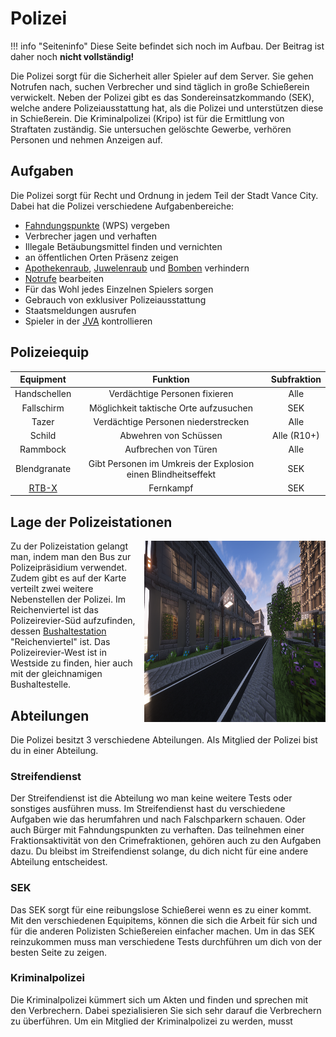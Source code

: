# Polizei

 !!! info "Seiteninfo"
     Diese Seite befindet sich noch im Aufbau. Der Beitrag ist daher noch **nicht vollständig!**

Die Polizei sorgt für die Sicherheit aller Spieler auf dem Server. Sie gehen Notrufen nach, suchen Verbrecher und sind täglich in große Schießerein verwickelt. Neben der Polizei gibt es das Sondereinsatzkommando (SEK), welche andere Polizeiausstattung hat, als die Polizei und unterstützen diese in Schießerein.
Die Kriminalpolizei (Kripo) ist für die Ermittlung von Straftaten zuständig. Sie untersuchen gelöschte Gewerbe, verhören Personen und nehmen Anzeigen auf.

## Aufgaben

Die Polizei sorgt für Recht und Ordnung in jedem Teil der Stadt Vance City. Dabei hat die Polizei verschiedene Aufgabenbereiche:

* [Fahndungspunkte](../../pages/allgemein/fahndungspunkte.md) (WPS) vergeben
* Verbrecher jagen und verhaften
* Illegale Betäubungsmittel finden und vernichten
* an öffentlichen Orten Präsenz zeigen
* [Apothekenraub](apothekenraub.md), [Juwelenraub](juwelenraub.md) und [Bomben](bomben.md) verhindern
* [Notrufe](../../pages/allgemein/notrufe.md) bearbeiten
* Für das Wohl jedes Einzelnen Spielers sorgen
* Gebrauch von exklusiver Polizeiausstattung
* Staatsmeldungen ausrufen
* Spieler in der [JVA](../../pages/orte/jva.md) kontrollieren

## Polizeiequip

| Equipment | Funktion | Subfraktion |
|:-:|:-:|:-:|
| Handschellen | Verdächtige Personen fixieren | Alle |
| Fallschirm | Möglichkeit taktische Orte aufzusuchen | SEK |
| Tazer | Verdächtige Personen niederstrecken | Alle |
| Schild | Abwehren von Schüssen | Alle (R10+) |
| Rammbock | Aufbrechen von Türen | Alle |
| Blendgranate | Gibt Personen im Umkreis der Explosion einen Blindheitseffekt | SEK |
| [RTB-X](../../pages/items/weapons/sniper.md) | Fernkampf | SEK |

## Lage der Polizeistationen
<img align="right" width="290" height="290" src="../../../assets/image/fraktionen/PolizeiHQ.png">

Zu der Polizeistation gelangt man, indem man den Bus zur Polizeipräsidium verwendet. Zudem gibt es auf der Karte verteilt zwei weitere Nebenstellen der Polizei. Im Reichenviertel ist das Polizeirevier-Süd aufzufinden, dessen [Bushaltestation](../../pages/öpnv/bus.md) "Reichenviertel" ist. Das Polizeirevier-West ist in Westside zu finden, hier auch mit der gleichnamigen Bushaltestelle.

## Abteilungen
Die Polizei besitzt 3 verschiedene Abteilungen. Als Mitglied der Polizei bist du in einer Abteilung.

### Streifendienst
Der Streifendienst ist die Abteilung wo man keine weitere Tests oder sonstiges ausführen muss. Im Streifendienst hast du verschiedene Aufgaben wie das herumfahren und nach Falschparkern schauen. Oder auch Bürger mit Fahndungspunkten zu verhaften. Das teilnehmen einer Fraktionsaktivität von den Crimefraktionen, gehören auch zu den Aufgaben dazu. Du bleibst im Streifendienst solange, du dich nicht für eine andere Abteilung entscheidest.

### SEK
Das SEK sorgt für eine reibungslose Schießerei wenn es zu einer kommt. Mit den verschiedenen Equipitems, können die sich die Arbeit für sich und für die anderen Polizisten Schießereien einfacher machen. Um in das SEK reinzukommen muss man verschiedene Tests durchführen um dich von der besten Seite zu zeigen. 

### Kriminalpolizei
Die Kriminalpolizei kümmert sich um Akten und finden und sprechen mit den Verbrechern. Dabei spezialisieren Sie sich sehr darauf die Verbrechern zu überführen. Um ein Mitglied der Kriminalpolizei zu werden, musst 
